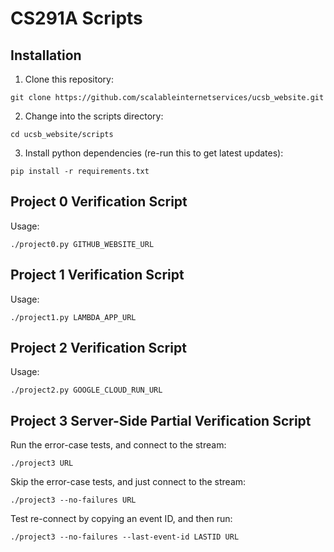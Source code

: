 # CS291A Scripts

## Installation

1. Clone this repository:
```
git clone https://github.com/scalableinternetservices/ucsb_website.git
```
2. Change into the scripts directory:
```
cd ucsb_website/scripts
```
3. Install python dependencies (re-run this to get latest updates):
```
pip install -r requirements.txt
```

## Project 0 Verification Script

Usage:

```
./project0.py GITHUB_WEBSITE_URL
```

## Project 1 Verification Script

Usage:

```
./project1.py LAMBDA_APP_URL
```

## Project 2 Verification Script

Usage:

```
./project2.py GOOGLE_CLOUD_RUN_URL
```


## Project 3 Server-Side Partial Verification Script

Run the error-case tests, and connect to the stream:

```
./project3 URL
```

Skip the error-case tests, and just connect to the stream:

```
./project3 --no-failures URL
```

Test re-connect by copying an event ID, and then run:

```
./project3 --no-failures --last-event-id LASTID URL
```
